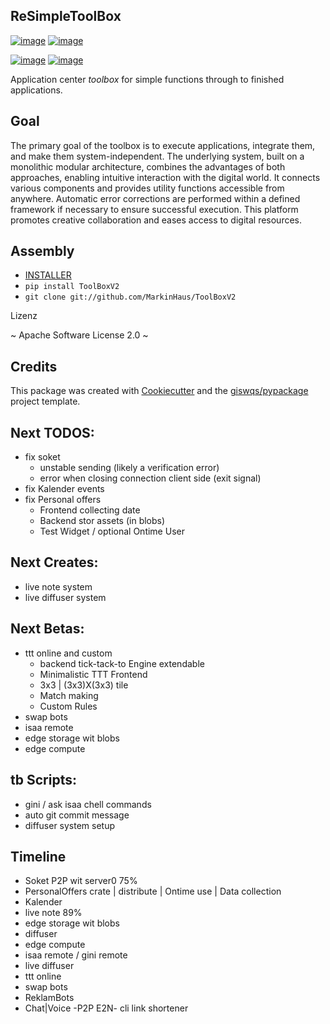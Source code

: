 ## ReSimpleToolBox

[![image](https://img.shields.io/pypi/v/ToolBoxV2.svg)](https://pypi.python.org/pypi/ToolBoxV2)
[![image](https://img.shields.io/conda/vn/conda-forge/ToolBoxV2.svg)](https://anaconda.org/conda-forge/ToolBoxV2)

[![image](https://pyup.io/repos/github/MarkinHaus/ToolBoxV2/shield.svg)](https://pyup.io/repos/github/MarkinHaus/ToolBoxV2)
[![image](https://img.shields.io/badge/Donate-Buy%20me%20a%20coffee-yellowgreen.svg)](https://pyup.io/repos/github/MarkinHaus/ToolBoxV2)

Application center *toolbox* for simple functions through to finished applications.

## Goal
The primary goal of the toolbox is to execute applications, integrate them, and make them system-independent.
The underlying system, built on a monolithic modular architecture, combines the advantages of both approaches,
enabling intuitive interaction with the digital world. It connects various components and provides utility functions accessible from anywhere.
Automatic error corrections are performed within a defined framework if necessary to ensure successful execution.
This platform promotes creative collaboration and eases access to digital resources.

## Assembly
- [INSTALLER](https://simplecore.app/web/core0/Installer.html)
- `
    pip install ToolBoxV2
`
- `
    git clone git://github.com/MarkinHaus/ToolBoxV2
`

Lizenz

~ Apache Software License 2.0 ~

## Credits

This package was created with [Cookiecutter](https://github.com/cookiecutter/cookiecutter) and
the [giswqs/pypackage](https://github.com/giswqs/pypackage) project template.


## Next TODOS:
 - fix soket
   - unstable sending (likely a verification error)
   - error when closing connection client side (exit signal)
 - fix Kalender events
 - fix Personal offers
    - Frontend collecting date
    - Backend stor assets (in blobs)
    - Test Widget / optional Ontime User

## Next Creates:
 - live note system
 - live diffuser system

## Next Betas:
 - ttt online and custom
    - backend tick-tack-to Engine extendable
    - Minimalistic TTT Frontend
    - 3x3 | (3x3)X(3x3) tile
    - Match making
    - Custom Rules
 - swap bots
 - isaa remote
 - edge storage wit blobs
 - edge compute

## tb Scripts:
 - gini / ask isaa chell commands
 - auto git commit message
 - diffuser system setup

## Timeline
 - Soket P2P wit server0 75%
 - PersonalOffers crate | distribute | Ontime use | Data collection
 - Kalender
 - live note 89%
 - edge storage wit blobs
 - diffuser
 - edge compute
 - isaa remote / gini remote
 - live diffuser
 - ttt online
 - swap bots
 - ReklamBots
 - Chat|Voice -P2P E2N- cli
 link shortener

